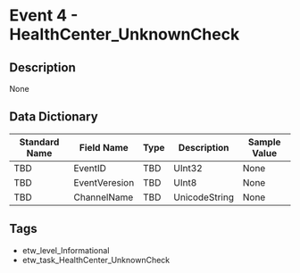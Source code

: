 # Event 4 - HealthCenter_UnknownCheck

## Description
None

## Data Dictionary
|Standard Name|Field Name|Type|Description|Sample Value|
|---|---|---|---|---|
|TBD|EventID|TBD|UInt32|None|None|
|TBD|EventVeresion|TBD|UInt8|None|None|
|TBD|ChannelName|TBD|UnicodeString|None|None|

## Tags
* etw_level_Informational
* etw_task_HealthCenter_UnknownCheck